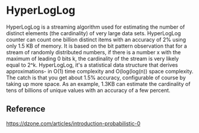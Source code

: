 # HyperLogLog

HyperLogLog is a streaming algorithm used for estimating the number of distinct elements (the cardinality) of very large data sets. HyperLogLog counter can count one billion distinct items with an accuracy of 2% using only 1.5 KB of memory. It is based on the bit pattern observation that for a stream of randomly distributed numbers, if there is a number x with the maximum of leading 0 bits k, the cardinality of the stream is very likely equal to 2^k.
HyperLogLog, it's a statistical data structure that derives approximations- in O(1) time complexity and O(log(log(n)) space complexity. The catch is that you get about 1.5% accuracy, configurable of course by taking up more space. As an example, 1.3KB can estimate the cardinality of tens of billions of unique values with an accuracy of a few percent.

## Reference

<https://dzone.com/articles/introduction-probabilistic-0>
